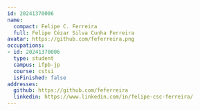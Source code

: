 ```yaml
---
id: 20241370006
name:
  compact: Felipe C. Ferreira
  full: Felipe Cézar Silva Cunha Ferreira
avatar: https://github.com/feferreira.png
occupations:
- id: 20241370006
  type: student
  campus: ifpb-jp
  course: cstsi
  isFinished: false
addresses:
  github: https://github.com/feferreira
  linkedin: https://www.linkedin.com/in/felipe-csc-ferreira/
---
```

